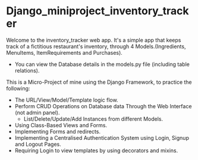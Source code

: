 # Django_miniproject_inventory_tracker

Welcome to the inventory_tracker web app.
It's a simple app that keeps track of a fictitious restaurant's inventory, through 4 Models.(Ingredients, MenuItems, ItemRequirements and Purchases). 
- You can view the Database details in the models.py file (including table relations).

This is a Micro-Project of mine using the Django Framework, to practice the following:

- The URL/View/Model/Template logic flow.
- Perform CRUD Operations on Database data Through the Web Interface (not admin panel).
	- List/Delete/Update/Add Instances from different Models.
- Using Class-Based Views and Forms.
- Implementing Forms and redirects.
- Implementing a Centralised Authentication System using Login, Signup and Logout Pages.
- Requiring Login to view templates by using decorators and mixins.

